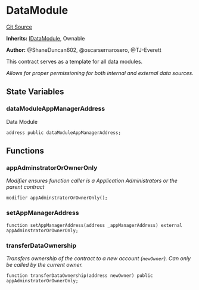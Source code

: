 # DataModule
[Git Source](https://github.com/thrackle-io/rules-protocol/blob/941799bce65220406b4d9686c5c5f1ae7c99f4ee/src/data/DataModule.sol)

**Inherits:**
[IDataModule](/src/data/IDataModule.sol/interface.IDataModule.md), Ownable

**Author:**
@ShaneDuncan602, @oscarsernarosero, @TJ-Everett

This contract serves as a template for all data modules.

*Allows for proper permissioning for both internal and external data sources.*


## State Variables
### dataModuleAppManagerAddress
Data Module


```solidity
address public dataModuleAppManagerAddress;
```


## Functions
### appAdminstratorOrOwnerOnly

*Modifier ensures function caller is a Application Administrators or the parent contract*


```solidity
modifier appAdminstratorOrOwnerOnly();
```

### setAppManagerAddress


```solidity
function setAppManagerAddress(address _appManagerAddress) external appAdminstratorOrOwnerOnly;
```

### transferDataOwnership

*Transfers ownership of the contract to a new account (`newOwner`).
Can only be called by the current owner.*


```solidity
function transferDataOwnership(address newOwner) public appAdminstratorOrOwnerOnly;
```

